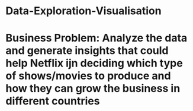 # Data-Exploration-Visualisation

# Business Problem: Analyze the data and generate insights that could help Netflix ijn deciding which type of shows/movies to produce and how they can grow the business in different countries

